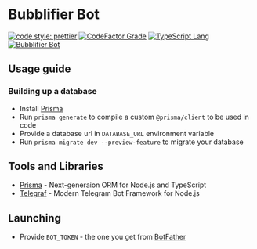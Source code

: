 # Bubblifier Bot

[![code style: prettier](https://img.shields.io/badge/code_style-prettier-ff69b4.svg?style=flat-square&logo=prettier)](https://github.com/prettier/prettier)
[![CodeFactor Grade](https://img.shields.io/codefactor/grade/github/pool-party/bubblifier-bot?logo=codefactor)](https://www.codefactor.io/repository/github/pool-party/bubblifier-bot)
[![TypeScript Lang](https://img.shields.io/github/languages/top/pool-party/bubblifier-bot?logo=TypeScript)](https://typescriptlang.org/)
[![Bubblifier Bot](https://img.shields.io/badge/telegram-Bubblifier_Bot-blue?logo=Telegram)](https://t.me/BubblifierBot/)

## Usage guide

### Building up a database

+ Install [Prisma](https://prisma.io/)
+ Run `prisma generate` to compile a custom `@prisma/client` to be used in code
+ Provide a database url in `DATABASE_URL` environment variable
+ Run `prisma migrate dev --preview-feature` to migrate your database

## Tools and Libraries

+ [Prisma](https://prisma.io/) - Next-generaion ORM for Node.js and TypeScript
+ [Telegraf](https://telegraf.js.org/) - Modern Telegram Bot Framework for Node.js

## Launching

+ Provide `BOT_TOKEN` - the one you get from [BotFather](https://t.me/BotFather)
